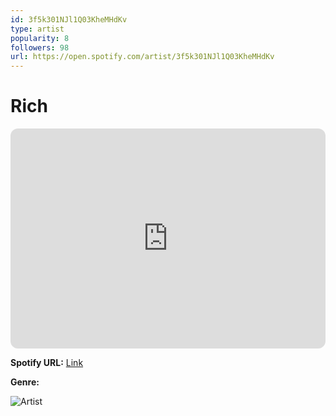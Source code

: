 ```yaml
---
id: 3f5k301NJl1Q03KheMHdKv
type: artist
popularity: 8
followers: 98
url: https://open.spotify.com/artist/3f5k301NJl1Q03KheMHdKv
---
```

# Rich

<iframe style="border-radius:12px" src="https://open.spotify.com/embed/artist/3f5k301NJl1Q03KheMHdKv" width="100%" height="352" frameBorder="0" allowfullscreen="" allow="autoplay; clipboard-write; encrypted-media; fullscreen; picture-in-picture" loading="lazy"></iframe>

**Spotify URL:** [Link](https://open.spotify.com/artist/3f5k301NJl1Q03KheMHdKv)

**Genre:** 

![Artist](https://i.scdn.co/image/ab6761610000e5ebdcc0826c2ec4cabd85ebee31)
